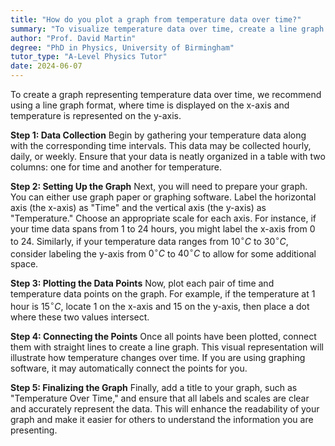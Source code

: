 ```yaml
---
title: "How do you plot a graph from temperature data over time?"
summary: "To visualize temperature data over time, create a line graph with time represented on the x-axis and temperature on the y-axis."
author: "Prof. David Martin"
degree: "PhD in Physics, University of Birmingham"
tutor_type: "A-Level Physics Tutor"
date: 2024-06-07
---
```


To create a graph representing temperature data over time, we recommend using a line graph format, where time is displayed on the x-axis and temperature is represented on the y-axis.

**Step 1: Data Collection**
Begin by gathering your temperature data along with the corresponding time intervals. This data may be collected hourly, daily, or weekly. Ensure that your data is neatly organized in a table with two columns: one for time and another for temperature.

**Step 2: Setting Up the Graph**
Next, you will need to prepare your graph. You can either use graph paper or graphing software. Label the horizontal axis (the x-axis) as "Time" and the vertical axis (the y-axis) as "Temperature." Choose an appropriate scale for each axis. For instance, if your time data spans from $1$ to $24$ hours, you might label the x-axis from $0$ to $24$. Similarly, if your temperature data ranges from $10^\circ C$ to $30^\circ C$, consider labeling the y-axis from $0^\circ C$ to $40^\circ C$ to allow for some additional space.

**Step 3: Plotting the Data Points**
Now, plot each pair of time and temperature data points on the graph. For example, if the temperature at $1$ hour is $15^\circ C$, locate $1$ on the x-axis and $15$ on the y-axis, then place a dot where these two values intersect.

**Step 4: Connecting the Points**
Once all points have been plotted, connect them with straight lines to create a line graph. This visual representation will illustrate how temperature changes over time. If you are using graphing software, it may automatically connect the points for you.

**Step 5: Finalizing the Graph**
Finally, add a title to your graph, such as "Temperature Over Time," and ensure that all labels and scales are clear and accurately represent the data. This will enhance the readability of your graph and make it easier for others to understand the information you are presenting.
    